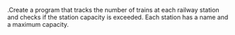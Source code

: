 .Create a program that tracks the number of trains at each railway station and checks if the station capacity is exceeded. Each station has a name and a maximum capacity.
